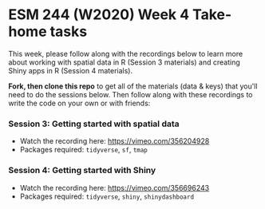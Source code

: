 # ESM 244 (W2020) Week 4 Take-home tasks

This week, please follow along with the recordings below to learn more about working with spatial data in R (Session 3 materials) and creating Shiny apps in R (Session 4 materials). 

**Fork, then clone this repo** to get all of the materials (data & keys) that you'll need to do the sessions below. Then follow along with these recordings to write the code on your own or with friends:

### Session 3: Getting started with spatial data 

- Watch the recording here: https://vimeo.com/356204928
- Packages required: `tidyverse`, `sf`, `tmap`

### Session 4: Getting started with Shiny

- Watch the recording here: https://vimeo.com/356696243
- Packages required: `tidyverse`, `shiny`, `shinydashboard`
